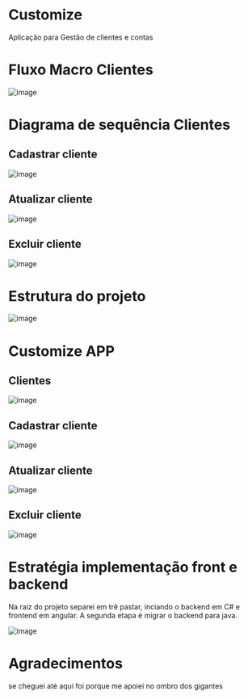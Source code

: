 # Customize
Aplicação para  Gestão de clientes e contas

# Fluxo Macro Clientes
![image](https://github.com/user-attachments/assets/479fa6d4-17cf-49a9-8818-c59e9b35013e)

# Diagrama de sequência Clientes

## Cadastrar cliente
![image](https://github.com/user-attachments/assets/931c37a1-c610-4921-b2be-5f52f25839a9)

## Atualizar cliente
![image](https://github.com/user-attachments/assets/eadd4a3f-7006-46d5-80b9-1acd9f9e00db)

## Excluir cliente
![image](https://github.com/user-attachments/assets/21c52c18-b332-4276-95b1-66dbec28c983)

# Estrutura do projeto
![image](https://github.com/user-attachments/assets/19bf999b-592b-4684-a256-88edbe5b5a4e)

# Customize APP
## Clientes
![image](https://github.com/user-attachments/assets/f2a9cd69-f05e-4d22-bb19-302e9bf2c25f)

## Cadastrar cliente
![image](https://github.com/user-attachments/assets/fbca7b48-aa45-439f-9460-a30ff59ab27d)

## Atualizar cliente
![image](https://github.com/user-attachments/assets/259f7dee-3b88-4e44-aa0a-2e7cc375a815)

## Excluir cliente
![image](https://github.com/user-attachments/assets/f0320550-ceaa-4748-8083-944a630f55f2)

# Estratégia implementação front e backend
Na raiz do projeto separei em trê pastar, inciando o backend em C# e frontend em angular.
A segunda etapa é migrar o backend para java.

![image](https://github.com/user-attachments/assets/0cddf21f-a50f-4435-b7f1-5586a84e61df)

# Agradecimentos 
se cheguei até aqui foi porque me apoiei no ombro dos gigantes





